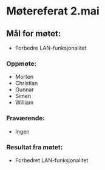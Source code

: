 # Møtereferat 2.mai
## Mål for møtet:
 - Forbedre LAN-funksjonalitet

### Oppmøte:
- Morten
- Christian
- Gunnar
- Simen
- William

### Fraværende:
- Ingen

### Resultat fra møtet:
- Forbedret LAN-funksjonalitet